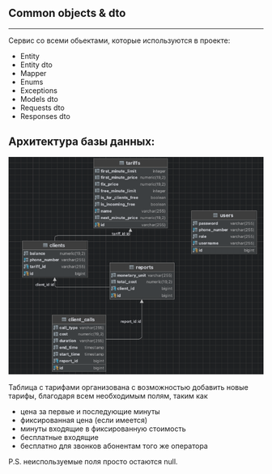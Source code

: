 ## Common objects & dto

-----

Сервис со всеми обьектами, которые используются в проекте:
- Entity
- Entity dto
- Mapper
- Enums
- Exceptions
- Models dto
- Requests dto
- Responses dto


## Архитектура базы данных:

![img.png](img.png)

Таблица с тарифами организована с возможностью добавить новые тарифы, благодаря всем необходимым полям, таким как
- цена за первые и последующие минуты
- фиксированная цена (если имеется)
- минуты входящие в фиксированную стоимость
- бесплатные входящие
- бесплатно для звонков абонентам того же оператора

P.S. неиспользуемые поля просто остаются null.